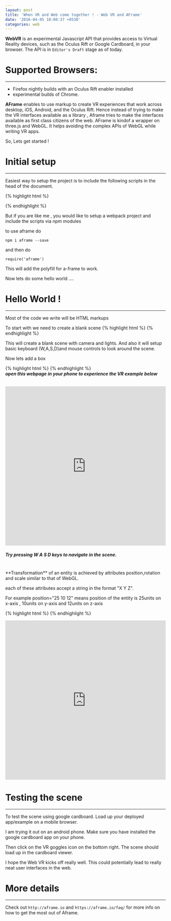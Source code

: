 ```yaml
---
layout: post
title: 'When VR and Web come together ! - Web VR and AFrame'
date: '2016-04-05 10:00:37 +0530'
categories: web
---
```


**WebVR** is an experimental Javascript API that provides access to Virtual Reality devices, such as the Oculus Rift or Google Cardboard, in your browser. The API is in `Editor's Draft` stage as of today.

# Supported Browsers:
---------------------
- Firefox nightly builds with an Oculus Rift enabler installed
- experimental builds of Chrome.

**AFrame** enables to use markup to create VR experiences that work across desktop, iOS, Android, and the Oculus Rift. Hence instead of trying to make the VR interfaces available as a library , Aframe tries to make the interfaces available as first class citizens of the web.
 AFrame is kindof a wrapper on three.js and WebGL. It helps avoiding the complex APIs of WebGL while writing VR apps.


So, Lets get started !

# Initial setup
----------------
Easiest way to setup the project is to include the following scripts in the head of the document.

{% highlight html %}

<!-- Production Version, Minified -->
<script src="https://aframe.io/releases/0.2.0/aframe.min.js"></script>
<!-- Development Version, Uncompressed with Source Maps -->
<script src="https://aframe.io/releases/0.2.0/aframe.js"></script>

{% endhighlight %}


But if you are like me , you would like to setup a webpack project and include the scripts via npm modules

to use aframe do

`npm i aframe --save`

and then do

`require('aframe')`

This will add the polyfill for a-frame to work.

Now lets do some hello world ....

# Hello World !
----------------
Most of the code we write will be HTML markups

To start with we need to create a blank scene
{% highlight html %}
<a-scene>
</a-scene>
{% endhighlight %}

This will create a blank scene with camera and lights. And also it will setup basic keyboard (W,A,S,D)and mouse controls to look around the scene.

Now lets add a box

{% highlight html %}
<a-scene>
  <a-box color="#E45334" width="2" height="2" depth="2"></a-box>
</a-scene>
{% endhighlight %}
<br/>
_**open this webpage in your phone to experience the VR example below**_
<br/><br/>

<iframe style="width: 100%; height: 500px" src="https://embed.plnkr.co/30486SppK0q1WWBxU0QS/" frameborder="0" allowfullscren="allowfullscren"></iframe>

##### Try pressing W A S D keys to navigate in the scene.

<br/>
**Transformation** of an entity is achieved by attributes position,rotation and scale similar to that of WebGL.

each of these attributes accept a string in the format "X Y Z".

For example position="25 10 12" means position of the entity is 25units on x-axis , 10units on y-axis and 12units on z-axis

{% highlight html %}
<a-scene>
  <a-box color="#E45334" width="2" height="2" depth="2" position="0 1 1" scale="0.5 1 0.5" rotation="40 20 20"></a-box>
</a-scene>
{% endhighlight %}

<iframe style="width: 100%; height: 500px" src="https://embed.plnkr.co/8eoDsRpiqbXKdgbt8LJQ?p=preview/" frameborder="0" allowfullscren="allowfullscren"></iframe>

# Testing the scene
-------------

To test the scene using google cardboard.
Load up your deployed app/example on a mobile browser.

I am trying it out on an android phone.
Make sure you have installed the google cardboard app on your phone.

Then click on the VR goggles icon on the bottom right.
The scene should load up in the cardboard viewer.


I hope the Web VR kicks off really well. This could potentially lead to really neat user interfaces in the web.


# More details
--------

Check out `http://aframe.io` and `https://aframe.io/faq/` for more info on how to get the most out of Aframe.
